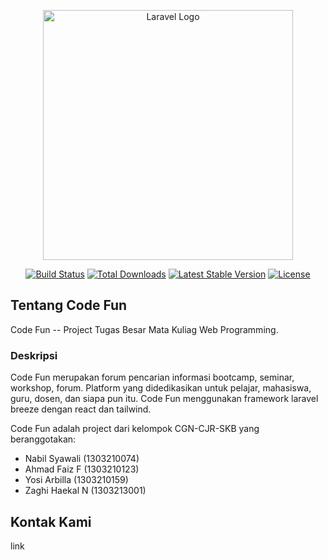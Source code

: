 <p align="center"><a href="https://laravel.com" target="_blank"><img src="https://raw.githubusercontent.com/laravel/art/master/logo-lockup/5%20SVG/2%20CMYK/1%20Full%20Color/laravel-logolockup-cmyk-red.svg" width="400" alt="Laravel Logo"></a></p>

<p align="center">
<a href="https://github.com/laravel/framework/actions"><img src="https://github.com/laravel/framework/workflows/tests/badge.svg" alt="Build Status"></a>
<a href="https://packagist.org/packages/laravel/framework"><img src="https://img.shields.io/packagist/dt/laravel/framework" alt="Total Downloads"></a>
<a href="https://packagist.org/packages/laravel/framework"><img src="https://img.shields.io/packagist/v/laravel/framework" alt="Latest Stable Version"></a>
<a href="https://packagist.org/packages/laravel/framework"><img src="https://img.shields.io/packagist/l/laravel/framework" alt="License"></a>
</p>

## Tentang Code Fun

Code Fun -- Project Tugas Besar Mata Kuliag Web Programming.
### Deskripsi
Code Fun merupakan forum pencarian informasi bootcamp, seminar, workshop, forum. Platform yang didedikasikan untuk pelajar, mahasiswa, guru, dosen, dan siapa pun itu.
Code Fun menggunakan framework laravel breeze dengan react dan tailwind. 

Code Fun adalah project dari kelompok CGN-CJR-SKB yang beranggotakan:
- Nabil Syawali      (1303210074)
- Ahmad Faiz F       (1303210123)
- Yosi Arbilla       (1303210159)
- Zaghi Haekal N     (1303213001)


## Kontak Kami
link
